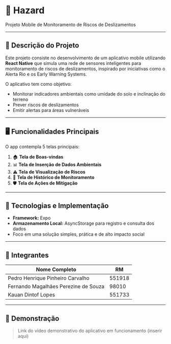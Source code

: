 # 📱 Hazard
Projeto Mobile de Monitoramento de Riscos de Deslizamentos

---

## 🚀 Descrição do Projeto

Este projeto consiste no desenvolvimento de um aplicativo mobile utilizando **React Native** que simula uma rede de sensores inteligentes para monitoramento de riscos de deslizamentos, inspirado por iniciativas como o Alerta Rio e os Early Warning Systems.

O aplicativo tem como objetivo:  
- Monitorar indicadores ambientais como umidade do solo e inclinação do terreno  
- Prever riscos de deslizamentos  
- Emitir alertas para áreas vulneráveis  

---

## 🖥️ Funcionalidades Principais

O app contempla 5 telas principais:  
1. 🏠 **Tela de Boas-vindas**  
2. 📊 **Tela de Inserção de Dados Ambientais**  
3. ⚠️ **Tela de Visualização de Riscos**  
4. 📜 **Tela de Histórico de Monitoramento**  
5. 🛡️ **Tela de Ações de Mitigação**  

---

## 💾 Tecnologias e Implementação

- **Framework:** Expo  
- **Armazenamento Local:** AsyncStorage para registro e consulta dos dados  
- Foco em uma solução simples, prática e de alto impacto social  

---

## 👥 Integrantes

| Nome Completo           | RM       |
|------------------------|----------|
| Pedro Henrique Pinheiro Carvalho          | 551918    |
| Fernando Magalhães Perezine de Souza           | 98010    |
| Kauan Dintof Lopes           | 551733    |


---

## 🎥 Demonstração

> Link do vídeo demonstrativo do aplicativo em funcionamento (inserir aqui)
